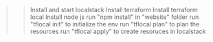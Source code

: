 >> Install and start localstack
>> Install terraform
>> Install terraform local
>> Install node js
>> run "npm install" in "website" folder
>> run "tflocal init" to initialize the env
>> run "tflocal plan" to plan the resources
>> run "tflocal apply" to create resoruces in localstack
